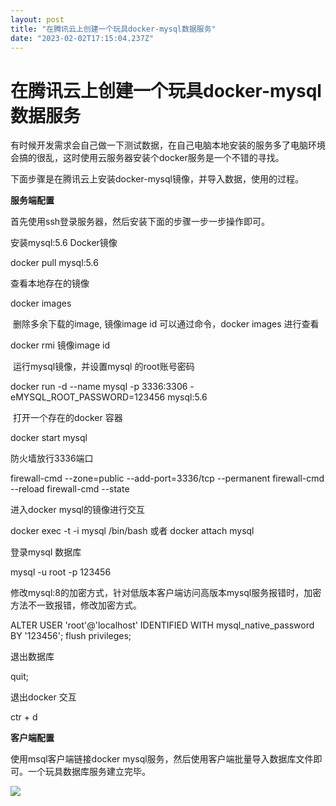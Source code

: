 ```yaml
---
layout: post
title: "在腾讯云上创建一个玩具docker-mysql数据服务"
date: "2023-02-02T17:15:04.237Z"
---
```

在腾讯云上创建一个玩具docker-mysql数据服务
===========================

有时候开发需求会自己做一下测试数据，在自己电脑本地安装的服务多了电脑环境会搞的很乱，这时使用云服务器安装个docker服务是一个不错的寻找。

下面步骤是在腾讯云上安装docker-mysql镜像，并导入数据，使用的过程。

**服务端配置**

首先使用ssh登录服务器，然后安装下面的步骤一步一步操作即可。

安装mysql:5.6 Docker镜像

docker pull mysql:5.6

查看本地存在的镜像

docker images

 删除多余下载的image, 镜像image id 可以通过命令，docker images 进行查看

docker rmi 镜像image id

 运行mysql镜像，并设置mysql 的root账号密码

docker run -d --name mysql -p 3336:3306 -eMYSQL\_ROOT\_PASSWORD=123456 mysql:5.6

 打开一个存在的docker 容器

docker start mysql

防火墙放行3336端口

firewall-cmd --zone=public --add-port=3336/tcp --permanent
firewall-cmd --reload
firewall-cmd --state

进入docker mysql的镜像进行交互

docker exec -t -i mysql /bin/bash
或者
docker attach mysql

登录mysql 数据库

mysql -u root -p
123456

修改mysql:8的加密方式，针对低版本客户端访问高版本mysql服务报错时，加密方法不一致报错，修改加密方式。

ALTER USER 'root'@'localhost' IDENTIFIED WITH mysql\_native\_password BY '123456';
flush privileges;

退出数据库

quit;

退出docker 交互

ctr + d

**客户端配置**

使用msql客户端链接docker mysql服务，然后使用客户端批量导入数据库文件即可。一个玩具数据库服务建立完毕。

![](https://img2023.cnblogs.com/blog/826860/202302/826860-20230202225351740-1285408458.png)